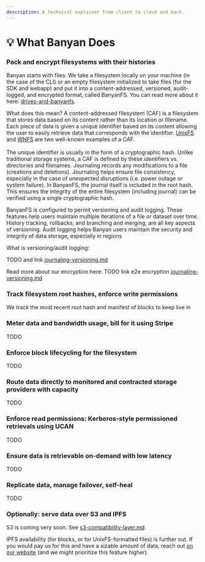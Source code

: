 ```yaml
---
description: A technical explainer from client to cloud and back.
---
```


# 💡 What Banyan Does

### Pack and encrypt filesystems with their histories

Banyan starts with files. We take a filesystem locally on your machine (in the case of the CLI) or an empty filesystem initialized to take files (for the SDK and webapp) and put it into a content-addressed, versioned, audit-logged, and encrypted format, called BanyanFS. You can read more about it here: [drives-and-banyanfs](../key-concepts/drives-and-banyanfs/ "mention").

What does this mean? A content-addressed filesystem (CAF) is a filesystem that stores data based on its content rather than its location or filename. Each piece of data is given a unique identifier based on its content allowing the user to easily retrieve data that corresponds with the identifier. [UnixFS](https://docs.ipfs.tech/concepts/file-systems/#unix-file-system-unixfs) and [WNFS](https://github.com/wnfs-wg/rs-wnfs) are two well-known examples of a CAF.\
\
The unique identifier is usually in the form of a cryptographic hash. Unlike traditional storage systems, a CAF is defined by these identifiers vs. directories and filenames. Journaling records any modifications to a file (creations and deletions). Journaling helps ensure file consistency, especially in the case of unexpected disruptions (i.e. power outage or system failure). In BanyanFS, the journal itself is included in the root hash. This ensures the integrity of the entire filesystem (including journal) can be verified using a single cryptographic hash.

BanyanFS is configured to permit versioning and audit logging. These features help users maintain multiple iterations of a file or dataset over time. History tracking, rollbacks, and branching and merging, are all key aspects of versioning. Audit logging helps Banyan users maintain the security and integrity of data storage, especially in regions&#x20;

What is versioning/audit logging:&#x20;



TODO and link [journaling-versioning.md](../key-concepts/drives-and-banyanfs/journaling-versioning.md "mention")

Read more about our encryption here: TODO link e2e encryption [journaling-versioning.md](../key-concepts/drives-and-banyanfs/journaling-versioning.md "mention")

### Track filesystem root hashes, enforce write permissions

We track the most recent root hash and manifest of blocks to keep live in&#x20;

### Meter data and bandwidth usage, bill for it using Stripe

TODO

### Enforce block lifecycling for the filesystem

TODO

### Route data directly to monitored and contracted storage providers with capacity

TODO

### Enforce read permissions: Kerberos-style permissioned retrievals using UCAN

TODO

### Ensure data is retrievable on-demand with low latency

TODO

### Replicate data, manage failover, self-heal

TODO

### Optionally: serve data over S3 and IPFS

S3 is coming very soon. See [s3-compatibility-layer.md](../getting-started/s3-compatibility-layer.md "mention").

IPFS availability (for blocks, or for UnixFS-formatted files) is further out. If you would pay us for this and have a sizable amount of data, reach out [on our website](https://banyan.computer) (and we might prioritize this feature higher).
